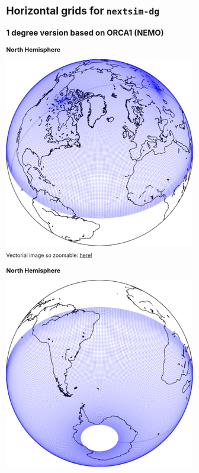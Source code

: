 # Horizontal grids for `nextsim-dg`


## 1 degree version based on ORCA1 (NEMO)


### North Hemisphere

![**plot**](https://github.com/nextsimdg/grid/blob/main/figs/1degree/NH_35W_f_OUT_ortho.svg) <br>

Vectorial image so zoomable: [here!](https://raw.githubusercontent.com/nextsimdg/grid/3979478c5d289ddec4e644e84efd9465a5808db2/figs/1degree/SH_35W_f_OUT_ortho.svg) 

<!--
<p align="center">
  <img width="400" src="https://github.com/nextsimdg/grid/blob/main/figs/1degree/NH_35W_f_OUT_ortho.svg">
</p>
-->

### North Hemisphere

![**plot**](https://github.com/nextsimdg/grid/blob/main/figs/1degree/SH_35W_f_OUT_ortho.svg) <br>

